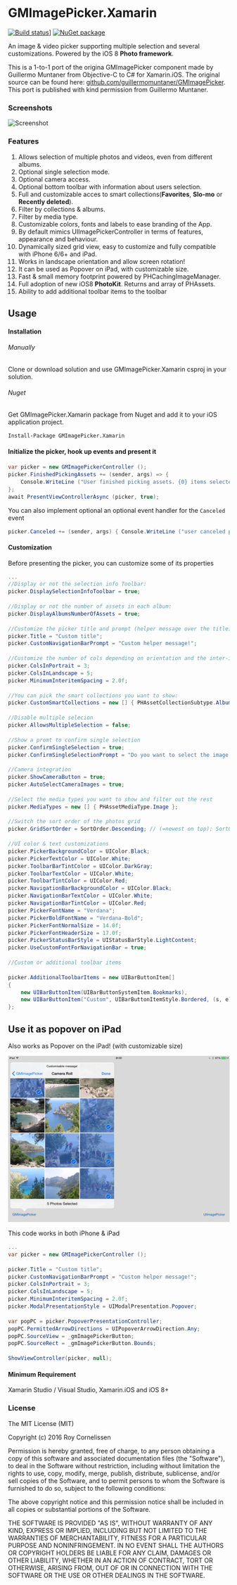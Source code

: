 GMImagePicker.Xamarin
=====================
[![Build status](https://roycornelissen.visualstudio.com/GMImagePicker.Xamarin/_apis/build/status/2?branch=master)](https://roycornelissen.visualstudio.com/GMImagePicker.Xamarin/_apis/build/status/2?branch=master)]
[![NuGet package](https://buildstats.info/nuget/GMImagePicker.Xamarin?includePreReleases=false)](https://www.nuget.org/packages/GMImagePicker.Xamarin/)

An image & video picker supporting multiple selection and several customizations. Powered by the iOS 8 **Photo framework**.

This is a 1-to-1 port of the origina GMImagePicker component made by Guillermo Muntaner from Objective-C to C# for Xamarin.iOS.
The original source can be found here: [github.com/guillermomuntaner/GMImagePicker](https://github.com/guillermomuntaner/GMImagePicker).
This port is published with kind permission from Guillermo Muntaner.

### Screenshots

![Screenshot](GMImagePickerDemo.gif "Screenshot")  

### Features
1. Allows selection of multiple photos and videos, even from different albums.
2. Optional single selection mode.
3. Optional camera access.
4. Optional bottom toolbar with information about users selection.
5. Full and customizable acces to smart collections(**Favorites**, **Slo-mo** or **Recently deleted**). 
6. Filter by collections & albums.
7. Filter by media type.
8. Customizable colors, fonts and labels to ease branding of the App.
9. By default mimics UIImagePickerController in terms of features, appearance and behaviour.
10. Dynamically sized grid view, easy to customize and fully compatible with iPhone 6/6+ and iPad.
11. Works in landscape orientation and allow screen rotation!
12. It can be used as Popover on iPad, with customizable size.
13. Fast & small memory footprint powered by PHCachingImageManager.
14. Full adoption of new iOS8 **PhotoKit**. Returns and array of PHAssets.
15. Ability to add additional toolbar items to the toolbar

## Usage

#### Installation

###### Manually 
Clone or download solution and use GMImagePicker.Xamarin csproj in your solution.

###### Nuget 
Get GMImagePicker.Xamarin package from Nuget and add it to your iOS application project.
````
Install-Package GMImagePicker.Xamarin
````

#### Initialize the picker, hook up events and present it
```` csharp
var picker = new GMImagePickerController ();
picker.FinishedPickingAssets += (sender, args) => { 
    Console.WriteLine ("User finished picking assets. {0} items selected.", args.Assets.Length); 
};
await PresentViewControllerAsync (picker, true);
````

You can also implement optional an optional event handler for the `Canceled` event
```` csharp
picker.Canceled += (sender, args) { Console.WriteLine ("user canceled picking assets"); };
````

#### Customization
Before presenting the picker, you can customize some of its properties
```` csharp
...
//Display or not the selection info Toolbar:
picker.DisplaySelectionInfoToolbar = true;

//Display or not the number of assets in each album:
picker.DisplayAlbumsNumberOfAssets = true;

//Customize the picker title and prompt (helper message over the title)
picker.Title = "Custom title";
picker.CustomNavigationBarPrompt = "Custom helper message!";

//Customize the number of cols depending on orientation and the inter-item spacing
picker.ColsInPortrait = 3;
picker.ColsInLandscape = 5;
picker.MinimumInteritemSpacing = 2.0f;

//You can pick the smart collections you want to show:
picker.CustomSmartCollections = new [] { PHAssetCollectionSubtype.AlbumRegular, PHAssetCollectionSubtype.AlbumImported };

//Disable multiple selecion
picker.AllowsMultipleSelection = false;

//Show a promt to confirm single selection
picker.ConfirmSingleSelection = true;
picker.ConfirmSingleSelectionPrompt = "Do you want to select the image you have chosen?";

//Camera integration
picker.ShowCameraButton = true;
picker.AutoSelectCameraImages = true;

//Select the media types you want to show and filter out the rest
picker.MediaTypes = new [] { PHAssetMediaType.Image };

//Switch the sort order of the photos grid
picker.GridSortOrder = SortOrder.Descending; // (=newest on top); SortOrder.Ascending (oldest on top) is the default

//UI color & text customizations
picker.PickerBackgroundColor = UIColor.Black;
picker.PickerTextColor = UIColor.White;
picker.ToolbarBarTintColor = UIColor.DarkGray;
picker.ToolbarTextColor = UIColor.White;
picker.ToolbarTintColor = UIColor.Red;
picker.NavigationBarBackgroundColor = UIColor.Black;
picker.NavigationBarTextColor = UIColor.White;
picker.NavigationBarTintColor = UIColor.Red;
picker.PickerFontName = "Verdana";
picker.PickerBoldFontName = "Verdana-Bold";
picker.PickerFontNormalSize = 14.0f;
picker.PickerFontHeaderSize = 17.0f;
picker.PickerStatusBarStyle = UIStatusBarStyle.LightContent;
picker.UseCustomFontForNavigationBar = true;

//Custom or additional toolbar items

picker.AdditionalToolbarItems = new UIBarButtonItem[]
{ 
    new UIBarButtonItem(UIBarButtonSystemItem.Bookmarks),
    new UIBarButtonItem("Custom", UIBarButtonItemStyle.Bordered, (s, e) => { Console.WriteLine("test"); })
};

````

## Use it as popover on iPad
Also works as Popover on the iPad! (with customizable size)

![Screenshot](ipad.jpg "Screenshot")

This code works in both iPhone & iPad
```` csharp
...
var picker = new GMImagePickerController ();

picker.Title = "Custom title";
picker.CustomNavigationBarPrompt = "Custom helper message!";
picker.ColsInPortrait = 3;
picker.ColsInLandscape = 5;
picker.MinimumInteritemSpacing = 2.0f;
picker.ModalPresentationStyle = UIModalPresentation.Popover;

var popPC = picker.PopoverPresentationController;
popPC.PermittedArrowDirections = UIPopoverArrowDirection.Any;
popPC.SourceView = _gmImagePickerButton;
popPC.SourceRect = _gmImagePickerButton.Bounds;

ShowViewController(picker, null);
````


#### Minimum Requirement
Xamarin Studio / Visual Studio, Xamarin.iOS and iOS 8+


### License

The MIT License (MIT)

Copyright (c) 2016 Roy Cornelissen

Permission is hereby granted, free of charge, to any person obtaining a copy
of this software and associated documentation files (the "Software"), to deal
in the Software without restriction, including without limitation the rights
to use, copy, modify, merge, publish, distribute, sublicense, and/or sell
copies of the Software, and to permit persons to whom the Software is
furnished to do so, subject to the following conditions:

The above copyright notice and this permission notice shall be included in all
copies or substantial portions of the Software.

THE SOFTWARE IS PROVIDED "AS IS", WITHOUT WARRANTY OF ANY KIND, EXPRESS OR
IMPLIED, INCLUDING BUT NOT LIMITED TO THE WARRANTIES OF MERCHANTABILITY,
FITNESS FOR A PARTICULAR PURPOSE AND NONINFRINGEMENT. IN NO EVENT SHALL THE
AUTHORS OR COPYRIGHT HOLDERS BE LIABLE FOR ANY CLAIM, DAMAGES OR OTHER
LIABILITY, WHETHER IN AN ACTION OF CONTRACT, TORT OR OTHERWISE, ARISING FROM,
OUT OF OR IN CONNECTION WITH THE SOFTWARE OR THE USE OR OTHER DEALINGS IN THE
SOFTWARE.

